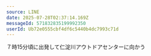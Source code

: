 ```yaml
---
source: LINE
date: 2025-07-28T02:37:14.169Z
messageId: 571832835199992350
userId: Ub72e0555cbf4df6c5440b4dc7993c71d
---
```


７時15分頃に出発して仁淀川アウトドアセンターに向かう